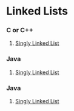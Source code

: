 # Linked Lists

### C or C++

1. [Singly Linked List](c-or-cpp/singly.cpp)

### Java

1. [Singly Linked List](java/singly.cpp)

### Java

1. [Singly Linked List](js/singly.cpp)
